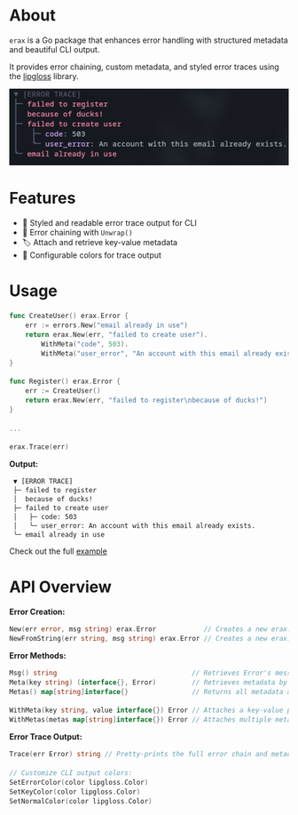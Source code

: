 # About

`erax` is a Go package that enhances error handling with structured metadata and beautiful CLI output.

It provides error chaining, custom metadata, and styled error traces using the [lipgloss](https://github.com/charmbracelet/lipgloss) library.

![image](https://github.com/DangeL187/erax/blob/main/img/demo.png)

# Features

- 🌈 Styled and readable error trace output for CLI
- 🔗 Error chaining with `Unwrap()`
- 🏷️ Attach and retrieve key-value metadata
- 🎨 Configurable colors for trace output

# Usage

```go
func CreateUser() erax.Error {
	err := errors.New("email already in use")
	return erax.New(err, "failed to create user").
		WithMeta("code", 503).
		WithMeta("user_error", "An account with this email already exists.")
}

func Register() erax.Error {
	err := CreateUser()
	return erax.New(err, "failed to register\nbecause of ducks!")
}

...

erax.Trace(err)
```
**Output:**
```
 ▼ [ERROR TRACE]
 ├─ failed to register
 │  because of ducks!
 ├─ failed to create user
 │   ├─ code: 503
 │   ╰─ user_error: An account with this email already exists.
 ╰─ email already in use
```

Check out the full [example](https://github.com/DangeL187/erax/blob/main/examples/main.go)

# API Overview

**Error Creation:**
```go
New(err error, msg string) erax.Error            // Creates a new erax.Error from error
NewFromString(err string, msg string) erax.Error // Creates a new erax.Error from string
```

**Error Methods:**
```go
Msg() string                                  // Retrieves Error's message
Meta(key string) (interface{}, Error)         // Retrieves metadata by key
Metas() map[string]interface{}                // Returns all metadata as a map

WithMeta(key string, value interface{}) Error // Attaches a key-value pair
WithMetas(metas map[string]interface{}) Error // Attaches multiple metadata entries
```

**Error Trace Output:**
```go
Trace(err Error) string // Pretty-prints the full error chain and metadata.

// Customize CLI output colors:
SetErrorColor(color lipgloss.Color)
SetKeyColor(color lipgloss.Color)
SetNormalColor(color lipgloss.Color)
```
